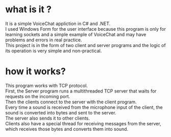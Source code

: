 # what is it ?

It is a simple VoiceChat appliction in C# and .NET.  
I used Windows Form for the user interface because this program is only for learning sockets and a simple example of VoiceChat and may have problems and errors in real practice.  
This project is in the form of two client and server programs and the logic of its operation is very simple and non-practical.

# how it works?

This program works with TCP protocol.  
First, the Server program runs a multithreaded TCP server that waits for requests on the incoming port.  
Then the clients connect to the server with the client program.  
Every time a sound is received from the microphone input of the client, the sound is converted into bytes and sent to the server.  
The server also sends it to other clients.  
Clients also have a special thread for receiving messages from the server, which receives those bytes and converts them into sound.
